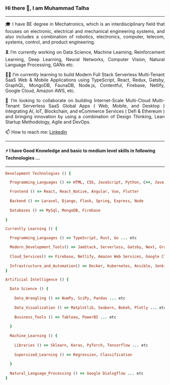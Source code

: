 ### Hi there 👋, I am Muhammad Talha

<hr/>

<p style="text-align: justify"> 🎓 I have BE degree in Mechatronics, which is an interdisciplinary field that focuses on  electronic, electrical and mechanical engineering systems, and also includes a combination of robotics, electronics, computer, telecom, systems, control, and product engineering.<p/>

<p style="text-align: justify"> 🎗️ I’m currently working on Data Science, Machine Learning, Reinforcement Learning, Deep Learning, Neural Networks, Computer Vision, Natural Language Processing, GANs etc. <p/>

<p style="text-align: justify"> 👨‍💻 I’m currently learning to build Modern Full Stack Serverless Multi-Tenant SaaS Web & Mobile Applications using TypeScript, React, Redux, Gatsby, GraphQL, MongoDB, FaunaDB, Node.js, Contentful, Firebase, Netlify, Google Cloud, Amazon AWS, etc. <p/>

<p style="text-align: justify"> 🤝 I’m looking to collaborate on building Internet-Scale Multi-Cloud Multi-Tenant Serverless SaaS Global Apps ( Web, Mobile, and Desktop ) integrating AI, IoT, Blockchain, and eCommerce Services ( Defi & Ethereum ) and bringing innovation by using a combination of Design Thinking, Lean Startup Methodology, Agile and DevOps. <p/>

<p> 📫 How to reach me: <a href="https://www.linkedin.com/in/muhammad-talha-8418a81bb/">Linkedin<a/> <p/>

<hr/>

#### ⚡ I have Good Knowledge and basic to medium level skills in following Technologies ...

<hr/>

```ruby
Development Technologies () {

  Programming_Languages () => HTML, CSS, JavaScript, Python, C++, Java, C#, PHP, Dart

  Frontend () => React, React_Native, Angular, Vue, Flutter
  
  Backend () => Laravel, Django, Flask, Spring, Express, Node
  
  Databases () => MySql, MongoDB, Firebase
  
}
```
```ruby
Currently Learning () {

  Programming_Languages () => TypeScript, Rust, Go ... etc

  Modern_Development_Tools() => JamStack, Serverless, Gatsby, Next, GrapghQL, Apollo, Contentful, Storybook ... etc
  
  Cloud_Services() => Firebase, Netlify, Amazon Web Services, Google Cloud Platform ... etc
  
  Infrastructure_and_Automation() => Docker, Kubernetes, Ansible, Jenkins, Terraform ... etc
}
```
```ruby
Artificial Intelligence () {

  Data Science () {
  
    Data_Wrangling () => NumPy, SciPy, Pandas ... etc
    
    Data_Visualization () => Matplotlib, Seaborn, Bokeh, Plotly ... etc
    
    Business_Tools () => Tableau, PowerBI ... etc
    
  }
  
  Machine_Learning () {
  
    Libraries () => Sklearn, Keras, PyTorch, Tensorflow ... etc
    
    Supervised_Learning () => Regression, Classification
  
  }
  
  Natural_Language_Processing () => Google Dialogflow ... etc
}
```
